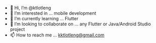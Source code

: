 - 👋 Hi, I’m @ktlotleng
- 👀 I’m interested in ... mobile development
- 🌱 I’m currently learning ... Flutter
- 💞️ I’m looking to collaborate on ... any Flutter or Java/Android Studio project
- 📫 How to reach me ... kktlotleng@gmail.com

<!---
ktlotleng/ktlotleng is a ✨ special ✨ repository because its `README.md` (this file) appears on your GitHub profile.
You can click the Preview link to take a look at your changes.
--->
